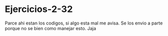 # Ejercicios-2-32
Parce ahi estan los codigos, si algo esta mal me avisa. Se los envio a parte porque no se bien como manejar esto. Jaja
